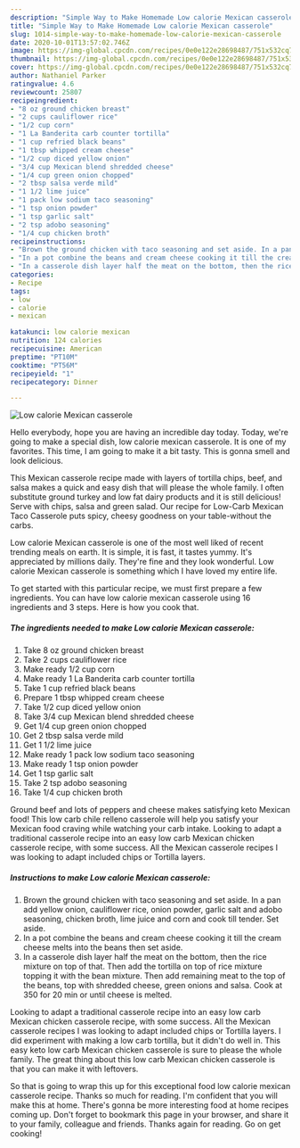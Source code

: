 ```yaml
---
description: "Simple Way to Make Homemade Low calorie Mexican casserole"
title: "Simple Way to Make Homemade Low calorie Mexican casserole"
slug: 1014-simple-way-to-make-homemade-low-calorie-mexican-casserole
date: 2020-10-01T13:57:02.746Z
image: https://img-global.cpcdn.com/recipes/0e0e122e28698487/751x532cq70/low-calorie-mexican-casserole-recipe-main-photo.jpg
thumbnail: https://img-global.cpcdn.com/recipes/0e0e122e28698487/751x532cq70/low-calorie-mexican-casserole-recipe-main-photo.jpg
cover: https://img-global.cpcdn.com/recipes/0e0e122e28698487/751x532cq70/low-calorie-mexican-casserole-recipe-main-photo.jpg
author: Nathaniel Parker
ratingvalue: 4.6
reviewcount: 25807
recipeingredient:
- "8 oz ground chicken breast"
- "2 cups cauliflower rice"
- "1/2 cup corn"
- "1 La Banderita carb counter tortilla"
- "1 cup refried black beans"
- "1 tbsp whipped cream cheese"
- "1/2 cup diced yellow onion"
- "3/4 cup Mexican blend shredded cheese"
- "1/4 cup green onion chopped"
- "2 tbsp salsa verde mild"
- "1 1/2 lime juice"
- "1 pack low sodium taco seasoning"
- "1 tsp onion powder"
- "1 tsp garlic salt"
- "2 tsp adobo seasoning"
- "1/4 cup chicken broth"
recipeinstructions:
- "Brown the ground chicken with taco seasoning and set aside. In a pan add yellow onion, cauliflower rice, onion powder, garlic salt and adobo seasoning, chicken broth, lime juice and corn and cook till tender. Set aside."
- "In a pot combine the beans and cream cheese cooking it till the cream cheese melts into the beans then set aside."
- "In a casserole dish layer half the meat on the bottom, then the rice mixture on top of that. Then add the tortilla on top of rice mixture topping it with the bean mixture. Then add remaining meat to the top of the beans, top with shredded cheese, green onions and salsa. Cook at 350 for 20 min or until cheese is melted."
categories:
- Recipe
tags:
- low
- calorie
- mexican

katakunci: low calorie mexican 
nutrition: 124 calories
recipecuisine: American
preptime: "PT10M"
cooktime: "PT56M"
recipeyield: "1"
recipecategory: Dinner

---
```



![Low calorie Mexican casserole](https://img-global.cpcdn.com/recipes/0e0e122e28698487/751x532cq70/low-calorie-mexican-casserole-recipe-main-photo.jpg)

Hello everybody, hope you are having an incredible day today. Today, we're going to make a special dish, low calorie mexican casserole. It is one of my favorites. This time, I am going to make it a bit tasty. This is gonna smell and look delicious.

This Mexican casserole recipe made with layers of tortilla chips, beef, and salsa makes a quick and easy dish that will please the whole family. I often substitute ground turkey and low fat dairy products and it is still delicious! Serve with chips, salsa and green salad. Our recipe for Low-Carb Mexican Taco Casserole puts spicy, cheesy goodness on your table-without the carbs.

Low calorie Mexican casserole is one of the most well liked of recent trending meals on earth. It is simple, it is fast, it tastes yummy. It's appreciated by millions daily. They're fine and they look wonderful. Low calorie Mexican casserole is something which I have loved my entire life.


To get started with this particular recipe, we must first prepare a few ingredients. You can have low calorie mexican casserole using 16 ingredients and 3 steps. Here is how you cook that.

<!--inarticleads1-->

##### The ingredients needed to make Low calorie Mexican casserole:

1. Take 8 oz ground chicken breast
1. Take 2 cups cauliflower rice
1. Make ready 1/2 cup corn
1. Make ready 1 La Banderita carb counter tortilla
1. Take 1 cup refried black beans
1. Prepare 1 tbsp whipped cream cheese
1. Take 1/2 cup diced yellow onion
1. Take 3/4 cup Mexican blend shredded cheese
1. Get 1/4 cup green onion chopped
1. Get 2 tbsp salsa verde mild
1. Get 1 1/2 lime juice
1. Make ready 1 pack low sodium taco seasoning
1. Make ready 1 tsp onion powder
1. Get 1 tsp garlic salt
1. Take 2 tsp adobo seasoning
1. Take 1/4 cup chicken broth


Ground beef and lots of peppers and cheese makes satisfying keto Mexican food! This low carb chile relleno casserole will help you satisfy your Mexican food craving while watching your carb intake. Looking to adapt a traditional casserole recipe into an easy low carb Mexican chicken casserole recipe, with some success. All the Mexican casserole recipes I was looking to adapt included chips or Tortilla layers. 

<!--inarticleads2-->

##### Instructions to make Low calorie Mexican casserole:

1. Brown the ground chicken with taco seasoning and set aside. In a pan add yellow onion, cauliflower rice, onion powder, garlic salt and adobo seasoning, chicken broth, lime juice and corn and cook till tender. Set aside.
1. In a pot combine the beans and cream cheese cooking it till the cream cheese melts into the beans then set aside.
1. In a casserole dish layer half the meat on the bottom, then the rice mixture on top of that. Then add the tortilla on top of rice mixture topping it with the bean mixture. Then add remaining meat to the top of the beans, top with shredded cheese, green onions and salsa. Cook at 350 for 20 min or until cheese is melted.


Looking to adapt a traditional casserole recipe into an easy low carb Mexican chicken casserole recipe, with some success. All the Mexican casserole recipes I was looking to adapt included chips or Tortilla layers. I did experiment with making a low carb tortilla, but it didn&#39;t do well in. This easy keto low carb Mexican chicken casserole is sure to please the whole family. The great thing about this low carb Mexican chicken casserole is that you can make it with leftovers. 

So that is going to wrap this up for this exceptional food low calorie mexican casserole recipe. Thanks so much for reading. I'm confident that you will make this at home. There's gonna be more interesting food at home recipes coming up. Don't forget to bookmark this page in your browser, and share it to your family, colleague and friends. Thanks again for reading. Go on get cooking!

